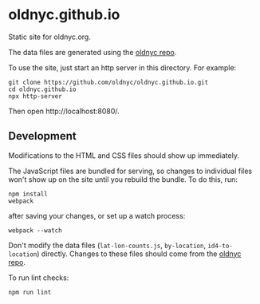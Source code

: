 # oldnyc.github.io

Static site for oldnyc.org.

The data files are generated using the [oldnyc repo][1].

To use the site, just start an http server in this directory. For example:

    git clone https://github.com/oldnyc/oldnyc.github.io.git
    cd oldnyc.github.io
    npx http-server

Then open http://localhost:8080/.

## Development

Modifications to the HTML and CSS files should show up immediately.

The JavaScript files are bundled for serving, so changes to individual files
won't show up on the site until you rebuild the bundle. To do this, run:

    npm install
    webpack

after saving your changes, or set up a watch process:

    webpack --watch

Don't modify the data files (`lat-lon-counts.js`, `by-location`,
`id4-to-location`) directly. Changes to these files should come from the
[oldnyc repo][1].

To run lint checks:

    npm run lint

[1]: https://www.github.com/danvk/oldnyc
